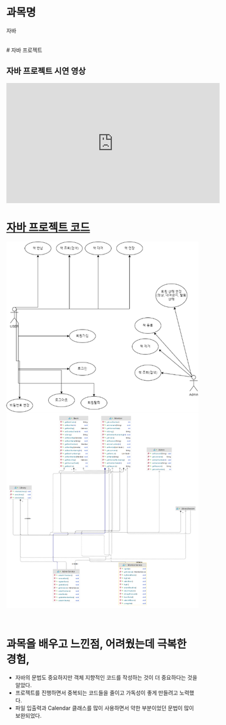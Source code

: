
# 과목명
자바

<br>
# 자바 프로젝트

## 자바 프로젝트 시연 영상  
<iframe width="560" height="315" src="https://www.youtube.com/embed/KGmVzywI4cs" title="YouTube video player" frameborder="0" allow="accelerometer; autoplay; clipboard-write; encrypted-media; gyroscope; picture-in-picture" allowfullscreen></iframe>



# <a href="https://github.com/YouKnowKim/java/tree/master/homework/javaproject">자바 프로젝트 코드</a>

<img src="uml.png"></img>
<img src="diagram.png"></img>


<br>

# 과목을 배우고 느낀점, 어려웠는데 극복한 경험,  
  - 자바의 문법도 중요하지만 객체 지향적인 코드를 작성하는 것이 더 중요하다는 것을 알았다.
  - 프로젝트를 진행하면서 중복되는 코드들을 줄이고 가독성이 좋게 만들려고 노력했다.
  - 파일 입출력과 Calendar 클래스를 많이 사용하면서 약한 부분이었던 문법이 많이 보완되었다.
